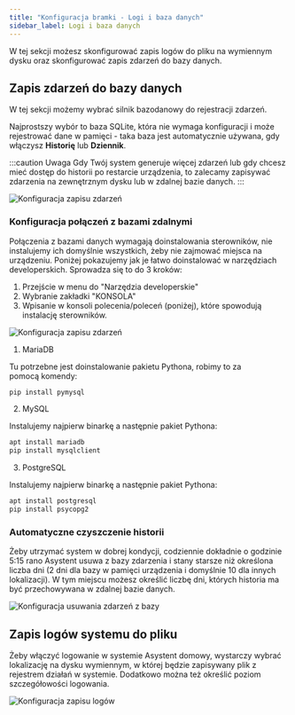 ```yaml
---
title: "Konfiguracja bramki - Logi i baza danych"
sidebar_label: Logi i baza danych
---
```



W tej sekcji możesz skonfigurować zapis logów do pliku na wymiennym dysku oraz skonfigurować zapis zdarzeń do bazy danych.


## Zapis zdarzeń do bazy danych

W tej sekcji możemy wybrać silnik bazodanowy do rejestracji zdarzeń.

Najprostszy wybór to baza SQLite, która nie wymaga konfiguracji i może rejestrować dane w pamięci - taka baza jest automatycznie używana, gdy włączysz **Historię** lub **Dziennik**.


:::caution Uwaga
Gdy Twój system generuje więcej zdarzeń lub gdy chcesz mieć dostęp do historii po restarcie urządzenia, to zalecamy zapisywać zdarzenia na zewnętrznym dysku lub w zdalnej bazie danych.
:::


![Konfiguracja zapisu zdarzeń](/img/en/bramka/bramka_ais_dom_config_db.png)

### Konfiguracja połączeń z bazami zdalnymi


Połączenia z bazami danych wymagają doinstalowania sterowników, nie instalujemy ich domyślnie wszystkich, żeby nie zajmować miejsca na urządzeniu.
Poniżej pokazujemy jak je łatwo doinstalować w narzędziach developerskich. Sprowadza się to do 3 kroków:
1. Przejście w menu do "Narzędzia developerskie"
2. Wybranie zakładki "KONSOLA"
3. Wpisanie w konsoli polecenia/poleceń (poniżej), które spowodują instalację sterowników.

![Konfiguracja zapisu zdarzeń](/img/en/bramka/bramka_ais_dom_config_db_mariadb.png)

1. MariaDB

Tu potrzebne jest doinstalowanie pakietu Pythona, robimy to za pomocą komendy:

``` bash
pip install pymysql
```


2. MySQL

Instalujemy najpierw binarkę a następnie pakiet Pythona:

``` bash
apt install mariadb
pip install mysqlclient
```

3. PostgreSQL

Instalujemy najpierw binarkę a następnie pakiet Pythona:

``` bash
apt install postgresql
pip install psycopg2
```

### Automatyczne czyszczenie historii

Żeby utrzymać system w dobrej kondycji, codziennie dokładnie o godzinie 5:15 rano Asystent usuwa z bazy zdarzenia i stany starsze niż określona liczba dni (2 dni dla bazy w pamięci urządzenia i domyślnie 10 dla innych lokalizacji).  W tym miejscu możesz określić liczbę dni, których historia ma być przechowywana w zdalnej bazie danych.

![Konfiguracja usuwania zdarzeń z bazy](/img/en/bramka/bramka_ais_dom_config_db2.png)


## Zapis logów systemu do pliku

Żeby włączyć logowanie w systemie Asystent domowy, wystarczy wybrać lokalizację na dysku wymiennym, w której będzie zapisywany plik z rejestrem działań w systemie. Dodatkowo można też określić poziom szczegółowości logowania.


![Konfiguracja zapisu logów](/img/en/bramka/bramka_ais_dom_config_logs.png)